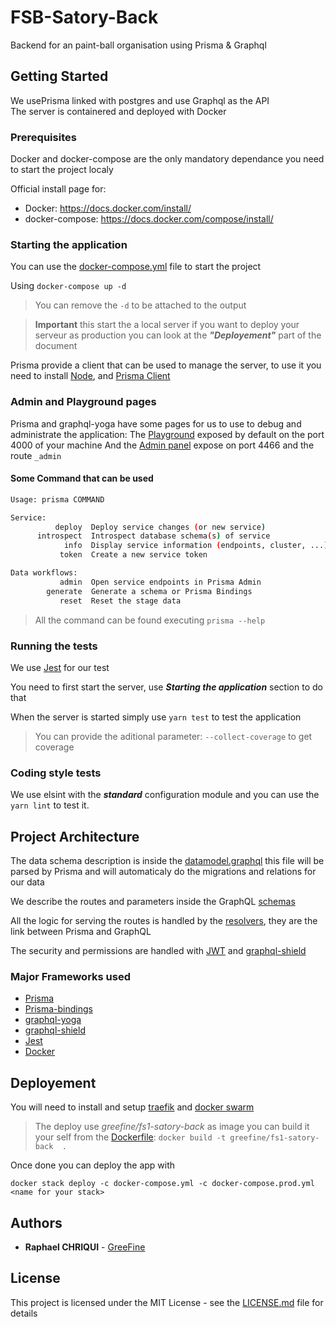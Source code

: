 # FSB-Satory-Back

Backend for an paint-ball organisation using Prisma & Graphql

## Getting Started

We usePrisma linked with postgres and use Graphql as the API</br>
The server is containered and deployed with Docker

### Prerequisites

Docker and docker-compose are the only mandatory dependance you need to start the project localy

Official install page for:

- Docker: https://docs.docker.com/install/
- docker-compose: https://docs.docker.com/compose/install/

### Starting the application

You can use the [docker-compose.yml](./docker-compose.yml) file to start the project

Using `docker-compose up -d`

> You can remove the `-d` to be attached to the output

> **Important** this start the a local server if you want to deploy your serveur as production you can look at the ***"Deployement"*** part of the document

Prisma provide a client that can be used to manage the server, to use it you need to install [Node](https://nodejs.org/en/download/package-manager/), and [Prisma Client](https://www.prisma.io/docs/prisma-client/)

### Admin and Playground pages

Prisma and graphql-yoga have some pages for us to use to debug and administrate the application:
The [Playground]('http://localhost:4000/) exposed by default on the port 4000 of your machine
And the [Admin panel]('http://localhost:4466/_admin) expose on port 4466 and the route `_admin`

#### Some Command that can be used

```bash
Usage: prisma COMMAND

Service:
          deploy  Deploy service changes (or new service)
      introspect  Introspect database schema(s) of service
            info  Display service information (endpoints, cluster, ...)
           token  Create a new service token

Data workflows:
           admin  Open service endpoints in Prisma Admin
        generate  Generate a schema or Prisma Bindings
           reset  Reset the stage data
```

> All the command can be found executing `prisma --help`

### Running the tests

We use [Jest](https://jestjs.io/) for our test

You need to first start the server, use ***Starting the application*** section to do that

When the server is started simply use `yarn test` to test the application

> You can provide the aditional parameter: `--collect-coverage` to get coverage

### Coding style tests

We use elsint with the ***standard*** configuration module and you can use the `yarn lint` to test it.

## Project Architecture

The data schema description is inside the [datamodel.graphql](./datamodel.graphql) this file will be parsed by Prisma and will automaticaly do the migrations and relations for our data

We describe the routes and parameters inside the GraphQL [schemas](./src/schema)

All the logic for serving the routes is handled by the [resolvers](./src/resolvers), they are the link between Prisma and GraphQL

The security and permissions are handled with [JWT](./src/jwt.js) and [graphql-shield](./src/permissions.js)

### Major Frameworks used

- [Prisma](https://www.Prisma.io/)
- [Prisma-bindings](https://github.com/prisma-labs/prisma-binding)
- [graphql-yoga](https://github.com/prisma-labs/graphql-yoga)
- [graphql-shield](https://github.com/maticzav/graphql-shield)
- [Jest](https://jestjs.io/)
- [Docker](https://www.docker.com/)

## Deployement

You will need to install and setup [traefik](https://docs.traefik.io/providers/docker/) and [docker swarm](https://docs.docker.com/engine/swarm/swarm-tutorial/)


>The deploy use *greefine/fs1-satory-back* as image you can build it your self from the [Dockerfile](./Dockerfile):
`docker build -t greefine/fs1-satory-back  .`

Once done you can deploy the app with
```
docker stack deploy -c docker-compose.yml -c docker-compose.prod.yml <name for your stack>
```

## Authors

- **Raphael CHRIQUI** - [GreeFine](https://github.com/GreeFine)

## License

This project is licensed under the MIT License - see the [LICENSE.md](LICENSE.md) file for details
